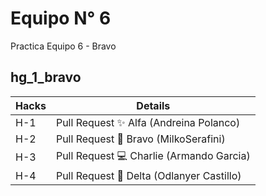 
# Equipo N° 6
Practica Equipo 6 - Bravo

## hg_1_bravo

| Hacks  | Details |
| ------------- | ------------- |
| H-1  | Pull Request ✨ Alfa (Andreina Polanco) |
| H-2  | Pull Request 💪 Bravo (MilkoSerafini) |
| H-3  | Pull Request 💻 Charlie (Armando Garcia) |
| H-4  | Pull Request 🚀 Delta (Odlanyer Castillo) |
